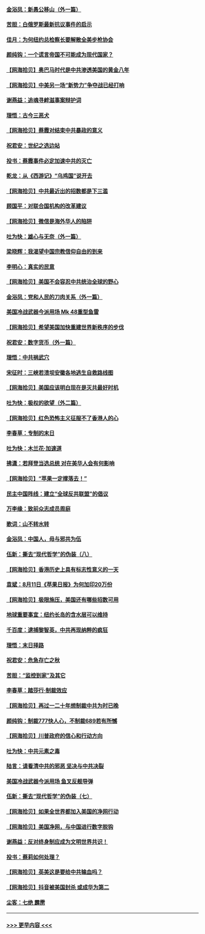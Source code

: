 #### [金浴凤：新愚公移山（外一篇）](../pages/nsc993/n12350253.md?t=08230351) 
#### [苦胆：白俄罗斯最新抗议事件的启示](../pages/nsc993/n12349989.md?t=08230351) 
#### [佳月：为何纽约总检察长要解散全美步枪协会](../pages/nsc993/n12349939.md?t=08230351) 
#### [颜纯钩：一个谎言帝国不可能成为现代国家？](../pages/nsc993/n12349898.md?t=08230351) 
#### [【网海拾贝】奥巴马时代是中共渗透美国的黄金八年](../pages/nsc993/n12349284.md?t=08230351) 
#### [【网海拾贝】中美另一场“新势力”争夺战已经打响](../pages/nsc993/n12346998.md?t=08230351) 
#### [谢燕益：追魂寻衅滋事案辩护词](../pages/nsc993/n12346892.md?t=08230351) 
#### [理悟：古今三恶犬](../pages/nsc993/n12345190.md?t=08230351) 
#### [【网海拾贝】蔡霞对结束中共暴政的意义](../pages/nsc993/n12344263.md?t=08230351) 
#### [祝君安：世纪之选边站](../pages/nsc993/n12342382.md?t=08230351) 
#### [投书：蔡霞事件必定加速中共的灭亡](../pages/nsc993/n12341881.md?t=08230351) 
#### [乾龙：从《西游记》“乌鸡国”说开去](../pages/nsc993/n12341690.md?t=08230351) 
#### [【网海拾贝】中共最近出的招数都是下三滥](../pages/nsc993/n12341593.md?t=08230351) 
#### [顾国平：对联合国机构的改革建议](../pages/nsc993/n12339928.md?t=08230351) 
#### [【网海拾贝】微信是海外华人的陷阱](../pages/nsc993/n12338868.md?t=08230351) 
#### [吐为快：雄心与无奈（外一篇）](../pages/nsc993/n12338132.md?t=08230351) 
#### [梁晓辉：我渴望中国宗教信仰自由的到来](../pages/nsc993/n12336657.md?t=08230351) 
#### [李明心：真实的民意](../pages/nsc993/n12336089.md?t=08230351) 
#### [【网海拾贝】美国不会容忍中共统治全球的野心](../pages/nsc993/n12336063.md?t=08230351) 
#### [金浴凤：党和人民的刀肉关系（外一篇）](../pages/nsc993/n12335834.md?t=08230351) 
#### [美国冷战武器今派用场 Mk 48重型鱼雷](../pages/nsc993/n12335354.md?t=08230351) 
#### [【网海拾贝】希望美国加快重建世界新秩序的步伐](../pages/nsc993/n12334224.md?t=08230351) 
#### [祝君安：数字货币（外一篇）](../pages/nsc993/n12334186.md?t=08230351) 
#### [理悟：中共祸武穴](../pages/nsc993/n12333962.md?t=08230351) 
#### [宋征时：三峡若溃坝安徽各地逃生自救路线图](../pages/nsc993/n12332450.md?t=08230351) 
#### [【网海拾贝】美国应该明白现在是灭共最好时机](../pages/nsc993/n12332313.md?t=08230351) 
#### [吐为快：极权的欲望（外二篇）](../pages/nsc993/n12332089.md?t=08230351) 
#### [【网海拾贝】红色恐怖主义征服不了香港人的心](../pages/nsc993/n12329296.md?t=08230351) 
#### [李春草：专制的末日](../pages/nsc993/n12329079.md?t=08230351) 
#### [吐为快：木兰花‧加速道](../pages/nsc993/n12327366.md?t=08230351) 
#### [拂潇：若拜登当选总统 对在美华人会有何影响](../pages/nsc993/n12295996.md?t=08230351) 
#### [【网海拾贝】“苹果一定撑落去！”](../pages/nsc993/n12326784.md?t=08230351) 
#### [民主中国阵线：建立“全球反共联盟”的倡议](../pages/nsc993/n12324177.md?t=08230351) 
#### [万李缘：致前众志成员周庭](../pages/nsc993/n12324635.md?t=08230351) 
#### [歌词：山不转水转](../pages/nsc993/n12324599.md?t=08230351) 
#### [金浴凤：中国人，毋与邪共为伍](../pages/nsc993/n12324257.md?t=08230351) 
#### [伍新：撕去“现代哲学”的伪装（八）](../pages/nsc993/n12324188.md?t=08230351) 
#### [【网海拾贝】香港历史上具有标志性意义的一天](../pages/nsc993/n12324021.md?t=08230351) 
#### [袁斌：8月11日《苹果日报》为何加印20万份](../pages/nsc993/n12323955.md?t=08230351) 
#### [【网海拾贝】极限施压，美国还有哪些招数可用](../pages/nsc993/n12322512.md?t=08230351) 
#### [地球重要事宜：纽约长岛的含水层可以维持](../pages/nsc993/n12321844.md?t=08230351) 
#### [千百度：逮捕黎智英，中共再现纳粹的疯狂](../pages/nsc993/n12321777.md?t=08230351) 
#### [理悟：末日择路](../pages/nsc993/n12320812.md?t=08230351) 
#### [祝君安：危急存亡之秋](../pages/nsc993/n12320795.md?t=08230351) 
#### [苦胆：“监控到家”及其它](../pages/nsc993/n12320751.md?t=08230351) 
#### [李春草：踏莎行·制裁效应](../pages/nsc993/n12318290.md?t=08230351) 
#### [【网海拾贝】再过一二十年想制裁中共为时已晚](../pages/nsc993/n12318195.md?t=08230351) 
#### [颜纯钩：制裁777快人心，不制裁689若有所憾](../pages/nsc993/n12316912.md?t=08230351) 
#### [【网海拾贝】川普政府的信心和行动方向](../pages/nsc993/n12316673.md?t=08230351) 
#### [吐为快：中共元素之毒](../pages/nsc993/n12316547.md?t=08230351) 
#### [陆言：请看清中共的邪恶 坚决与中共决裂](../pages/nsc993/n12315784.md?t=08230351) 
#### [美国冷战武器今派用场 鱼叉反舰导弹](../pages/nsc993/n12316258.md?t=08230351) 
#### [伍新：撕去“现代哲学”的伪装（七）](../pages/nsc993/n12315846.md?t=08230351) 
#### [【网海拾贝】如果全世界都加入美国的净网行动](../pages/nsc993/n12315588.md?t=08230351) 
#### [【网海拾贝】美国净网，与中国进行数字脱钩](../pages/nsc993/n12312813.md?t=08230351) 
#### [谢燕益：反对终身制应成为文明世界共识！](../pages/nsc993/n12310465.md?t=08230351) 
#### [投书：蔡莉如何处理？](../pages/nsc993/n12310224.md?t=08230351) 
#### [【网海拾贝】英美这是要给中共输血吗？](../pages/nsc993/n12307646.md?t=08230351) 
#### [【网海拾贝】抖音被美国封杀 或成华为第二](../pages/nsc993/n12305277.md?t=08230351) 
#### [尘客：七绝 霹雳](../pages/nsc993/n12304053.md?t=08230351) 

----
#### [ >>> 更早内容 <<< ](../indexes/nsc993-earlier.md)
